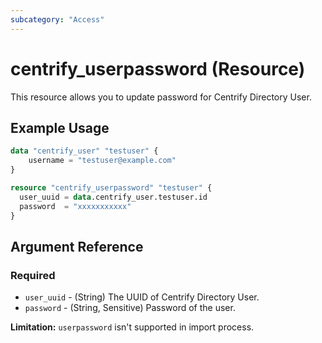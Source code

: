```yaml
---
subcategory: "Access"
---
```


# centrify_userpassword (Resource)

This resource allows you to update password for Centrify Directory User.

## Example Usage

```terraform
data "centrify_user" "testuser" {
    username = "testuser@example.com"
}

resource "centrify_userpassword" "testuser" {
  user_uuid = data.centrify_user.testuser.id
  password  = "xxxxxxxxxxx"
}
```

## Argument Reference

### Required

- `user_uuid` - (String) The UUID of Centrify Directory User.
- `password` - (String, Sensitive) Password of the user.

**Limitation:** `userpassword` isn't supported in import process.
